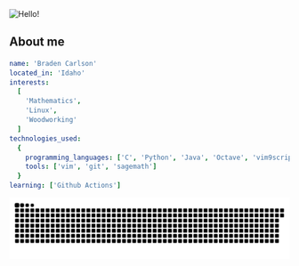 <img alt="Hello!" src="https://capsule-render.vercel.app/api?type=waving&color=0:fc6f11,100:fca311&text=Hey%20there!&height=150">

## About me
```yaml
name: 'Braden Carlson'
located_in: 'Idaho'
interests:
  [
    'Mathematics',
    'Linux',
    'Woodworking'
  ]
technologies_used:
  {
    programming_languages: ['C', 'Python', 'Java', 'Octave', 'vim9script'],
    tools: ['vim', 'git', 'sagemath']
  }
learning: ['Github Actions']
```
![Snake animation](https://github.com/bradencarlson/bradencarlson/blob/output/snake.svg)
